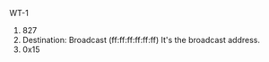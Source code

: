 WT-1
1. 827
2. Destination: Broadcast (ff:ff:ff:ff:ff:ff)
   It's the broadcast address.
3. 0x15




